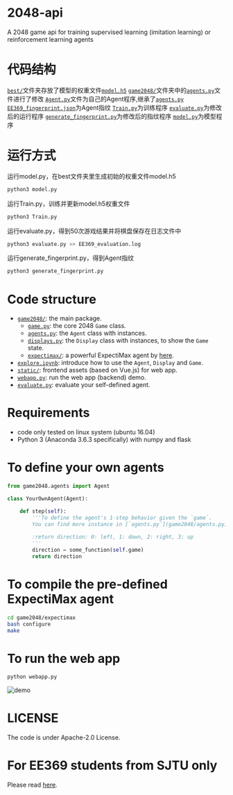 # 2048-api
A 2048 game api for training supervised learning (imitation learning) or reinforcement learning agents

# 代码结构
[`best/`](best/)文件夹存放了模型的权重文件[`model.h5`](best/model.h5)
[`game2048/`](game2048/)文件夹中的[`agents.py`](game2048/agents.py)文件进行了修改
[`Agent.py`](Agent.py)文件为自己的Agent程序,继承了[`agents.py`](game2048/agents.py)
[`EE369_fingerprint.json`](EE369_fingerprint.json)为Agent指纹
[`Train.py`](Train.py)为训练程序
[`evaluate.py`](evaluate.py)为修改后的运行程序
[`generate_fingerprint.py`](generate_fingerprint.py)为修改后的指纹程序
[`model.py`](model.py)为模型程序

# 运行方式
运行model.py，在best文件夹里生成初始的权重文件model.h5
```bash
python3 model.py
```
运行Train.py，训练并更新model.h5权重文件
```bash
python3 Train.py
```
运行evaluate.py，得到50次游戏结果并将棋盘保存在日志文件中
```bash
python3 evaluate.py >> EE369_evaluation.log
```
运行generate_fingerprint.py，得到Agent指纹
```bash
python3 generate_fingerprint.py
```

# Code structure
* [`game2048/`](game2048/): the main package.
    * [`game.py`](game2048/game.py): the core 2048 `Game` class.
    * [`agents.py`](game2048/agents.py): the `Agent` class with instances.
    * [`displays.py`](game2048/displays.py): the `Display` class with instances, to show the `Game` state.
    * [`expectimax/`](game2048/expectimax): a powerful ExpectiMax agent by [here](https://github.com/nneonneo/2048-ai).
* [`explore.ipynb`](explore.ipynb): introduce how to use the `Agent`, `Display` and `Game`.
* [`static/`](static/): frontend assets (based on Vue.js) for web app.
* [`webapp.py`](webapp.py): run the web app (backend) demo.
* [`evaluate.py`](evaluate.py): evaluate your self-defined agent.

# Requirements
* code only tested on linux system (ubuntu 16.04)
* Python 3 (Anaconda 3.6.3 specifically) with numpy and flask

# To define your own agents
```python
from game2048.agents import Agent

class YourOwnAgent(Agent):

    def step(self):
        '''To define the agent's 1-step behavior given the `game`.
        You can find more instance in [`agents.py`](game2048/agents.py).
        
        :return direction: 0: left, 1: down, 2: right, 3: up
        '''
        direction = some_function(self.game)
        return direction

```

# To compile the pre-defined ExpectiMax agent

```bash
cd game2048/expectimax
bash configure
make
```

# To run the web app
```bash
python webapp.py
```
![demo](preview2048.gif)

# LICENSE
The code is under Apache-2.0 License.

# For EE369 students from SJTU only
Please read [here](EE369.md).

